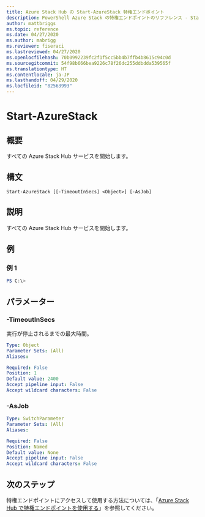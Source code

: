 ```yaml
---
title: Azure Stack Hub の Start-AzureStack 特権エンドポイント
description: PowerShell Azure Stack の特権エンドポイントのリファレンス - Start-AzureStack
author: mattbriggs
ms.topic: reference
ms.date: 04/27/2020
ms.author: mabrigg
ms.reviewer: fiseraci
ms.lastreviewed: 04/27/2020
ms.openlocfilehash: 70b0992239fc2f1f5cc5bb4b7ffb4b8615c94c0d
ms.sourcegitcommit: 54f98b666bea9226c78f26dc255ddbdda539565f
ms.translationtype: HT
ms.contentlocale: ja-JP
ms.lasthandoff: 04/29/2020
ms.locfileid: "82563993"
---
```

# <a name="start-azurestack"></a>Start-AzureStack

## <a name="synopsis"></a>概要
すべての Azure Stack Hub サービスを開始します。

## <a name="syntax"></a>構文

```
Start-AzureStack [[-TimeoutInSecs] <Object>] [-AsJob]
```

## <a name="description"></a>説明
すべての Azure Stack Hub サービスを開始します。

## <a name="examples"></a>例

### <a name="example-1"></a>例 1
```powershell
PS C:\> 
```



## <a name="parameters"></a>パラメーター

### <a name="-timeoutinsecs"></a>-TimeoutInSecs
実行が停止されるまでの最大時間。

```yaml
Type: Object
Parameter Sets: (All)
Aliases:

Required: False
Position: 1
Default value: 2400
Accept pipeline input: False
Accept wildcard characters: False
```

### <a name="-asjob"></a>-AsJob


```yaml
Type: SwitchParameter
Parameter Sets: (All)
Aliases:

Required: False
Position: Named
Default value: None
Accept pipeline input: False
Accept wildcard characters: False
```

## <a name="next-steps"></a>次のステップ

特権エンドポイントにアクセスして使用する方法については、「[Azure Stack Hub で特権エンドポイントを使用する](https://docs.microsoft.com/azure-stack/operator/azure-stack-privileged-endpoint)」を参照してください。